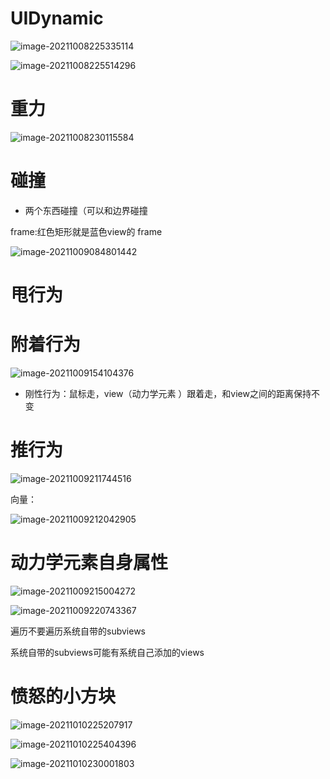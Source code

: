 # UIDynamic

![image-20211008225335114](%E7%AC%94%E8%AE%B0.assets/image-20211008225335114.png)

![image-20211008225514296](%E7%AC%94%E8%AE%B0.assets/image-20211008225514296.png)

# 重力

![image-20211008230115584](%E7%AC%94%E8%AE%B0.assets/image-20211008230115584.png)

# 碰撞

- 两个东西碰撞（可以和边界碰撞

frame:红色矩形就是蓝色view的 frame 

![image-20211009084801442](%E7%AC%94%E8%AE%B0.assets/image-20211009084801442.png)

# 甩行为

# 附着行为

![image-20211009154104376](%E7%AC%94%E8%AE%B0.assets/image-20211009154104376.png)

- 刚性行为：鼠标走，view（动力学元素 ）跟着走，和view之间的距离保持不变

# 推行为

![image-20211009211744516](%E7%AC%94%E8%AE%B0.assets/image-20211009211744516.png)

向量：

![image-20211009212042905](%E7%AC%94%E8%AE%B0.assets/image-20211009212042905.png)

# 动力学元素自身属性

![image-20211009215004272](%E7%AC%94%E8%AE%B0.assets/image-20211009215004272.png)

![image-20211009220743367](%E7%AC%94%E8%AE%B0.assets/image-20211009220743367.png)

遍历不要遍历系统自带的subviews

系统自带的subviews可能有系统自己添加的views

# 愤怒的小方块

![image-20211010225207917](%E7%AC%94%E8%AE%B0.assets/image-20211010225207917.png)

![image-20211010225404396](%E7%AC%94%E8%AE%B0.assets/image-20211010225404396.png)

![image-20211010230001803](%E7%AC%94%E8%AE%B0.assets/image-20211010230001803.png)



